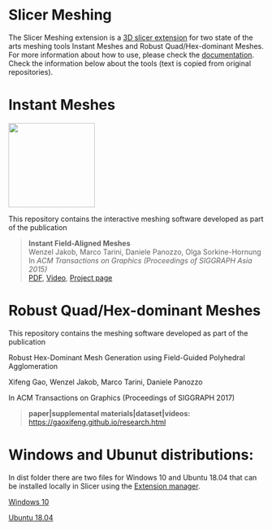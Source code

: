 # Slicer Meshing

The Slicer Meshing extension is a [3D slicer extension](https://www.slicer.org/) for two state of the arts meshing tools 
Instant Meshes and Robust Quad/Hex-dominant Meshes. For more information about how to use, please check the [documentation](https://github.com/MedicalImageAnalysisTutorials/SlicerMeshing/blob/master/docs/index.html). Check the information below about the tools (text is copied from original repositories). 

# Instant Meshes

<img width="170" height="166" src="https://github.com/wjakob/instant-meshes/raw/master/resources/icon.png">

This repository contains the interactive meshing software developed as part of the publication

> **Instant Field-Aligned Meshes**<br/>
> Wenzel Jakob, Marco Tarini, Daniele Panozzo, Olga Sorkine-Hornung<br/>
> In *ACM Transactions on Graphics (Proceedings of SIGGRAPH Asia 2015)*<br/>
> [PDF](http://igl.ethz.ch/projects/instant-meshes/instant-meshes-SA-2015-jakob-et-al.pdf),
> [Video](https://www.youtube.com/watch?v=U6wtw6W4x3I),
> [Project page](http://igl.ethz.ch/projects/instant-meshes/)



# Robust Quad/Hex-dominant Meshes

This repository contains the meshing software developed as part of the publication

Robust Hex-Dominant Mesh Generation using Field-Guided Polyhedral Agglomeration 

Xifeng Gao, Wenzel Jakob, Marco Tarini, Daniele Panozzo

In ACM Transactions on Graphics (Proceedings of SIGGRAPH 2017)

> **paper|supplemental materials|dataset|videos:** https://gaoxifeng.github.io/research.html

# Windows and Ubunut distributions:

In dist folder there are two files for Windows 10 and Ubuntu 18.04 that can be installed locally in Slicer using the [Extension manager](https://www.slicer.org/wiki/Documentation/Nightly/SlicerApplication/ExtensionsManager). 

[Windows 10](https://github.com/MedicalImageAnalysisTutorials/SlicerMeshing/raw/master/dist/0-win-amd64-SlicerMeshing-git6e78e8b-2019-03-11.zip)

[Ubuntu 18.04](https://github.com/MedicalImageAnalysisTutorials/SlicerMeshing/raw/master/dist/27931-linux-amd64-SlicerMeshing-git87e42e2-2019-02-21.tar.gz)

